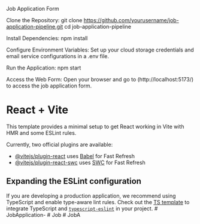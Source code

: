 Job Application Form 

Clone the Repository:
git clone https://github.com/yourusername/job-application-pipeline.git
cd job-application-pipeline

Install Dependencies:
npm install

Configure Environment Variables:
Set up your cloud storage credentials and email service configurations in a .env file.

Run the Application:
npm start

Access the Web Form:
Open your browser and go to (http://localhost:5173/) to access the job application form.

# React + Vite

This template provides a minimal setup to get React working in Vite with HMR and some ESLint rules.

Currently, two official plugins are available:

- [@vitejs/plugin-react](https://github.com/vitejs/vite-plugin-react/blob/main/packages/plugin-react/README.md) uses [Babel](https://babeljs.io/) for Fast Refresh
- [@vitejs/plugin-react-swc](https://github.com/vitejs/vite-plugin-react-swc) uses [SWC](https://swc.rs/) for Fast Refresh

## Expanding the ESLint configuration

If you are developing a production application, we recommend using TypeScript and enable type-aware lint rules. Check out the [TS template](https://github.com/vitejs/vite/tree/main/packages/create-vite/template-react-ts) to integrate TypeScript and [`typescript-eslint`](https://typescript-eslint.io) in your project.
#   J o b A p p l i c a t i o n - 
 
 #   J o b 
 
 #   J o b A 
 
 
